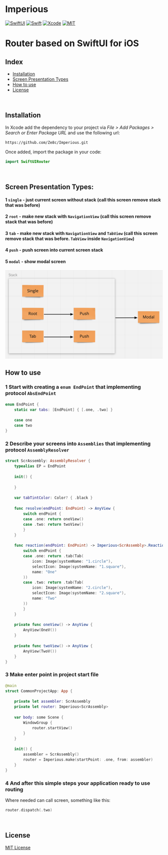 # Imperious

[![SwiftUI](https://img.shields.io/badge/SwiftUI-blue.svg?style=for-the-badge&logo=swift&logoColor=black)](https://developer.apple.com/xcode/swiftui)
[![Swift](https://img.shields.io/badge/Swift-5.3-orange.svg?style=for-the-badge&logo=swift)](https://swift.org)
[![Xcode](https://img.shields.io/badge/Xcode-13-blue.svg?style=for-the-badge&logo=Xcode&logoColor=white)](https://developer.apple.com/xcode)
[![MIT](https://img.shields.io/badge/license-MIT-black.svg?style=for-the-badge)](https://opensource.org/licenses/MIT)

# Router based on SwiftUI for iOS

## Index
* [Installation](#installation-)
* [Screen Presentation Types](#screen-)
* [How to use](#how-)
* [License](#license-)
<br>

## Installation
In Xcode add the dependency to your project via *File > Add Packages > Search or Enter Package URL* and use the following url:
```
https://github.com/Ze8c/Imperious.git
```

Once added, import the package in your code:
```swift
import SwiftUIRouter
```
<br>

## Screen Presentation Types:

#### 1 `single` - just current screen without stack (call this screen remove stack that was before)
#### 2 `root` - make new stack with `NavigationView` (call this screen remove stack that was before)
#### 3 `tab` - make new stack with `NavigationView` and `TabView` (call this screen remove stack that was before. `TabView` inside `NavigationView`)
#### 4 `push` - push screen into current screen stack
#### 5 `modal` - show modal screen

<img src="https://github.com/Ze8c/Imperious/blob/main/images/stack.png">
<br>

## How to use

### 1 Start with creating a `enum EndPoint` that implementing protocol `AbsEndPoint`

```swift
enum EndPoint {
    static var tabs: [EndPoint] { [.one, .two] }
    
    case one
    case two
}
```


### 2 Describe your screens into `Assemblies` that implementing protocol `AssemblyResolver`

```swift
struct ScrAssembly: AssemblyResolver {
    typealias EP = EndPoint
    
    init() {
    
    }
    
    var tabTintColor: Color? { .black }
    
    func resolve(endPoint: EndPoint) -> AnyView {
        switch endPoint {
        case .one: return oneView()
        case .two: return twoView()
        }
    }
    
    func reaction(endPoint: EndPoint) -> Imperious<ScrAssembly>.Reaction {
        switch endPoint {
        case .one: return .tab(Tab(
            icon: Image(systemName: "1.circle"),
            selectIcon: Image(systemName: "1.square"),
            name: "One"
        ))
        case .two: return .tab(Tab(
            icon: Image(systemName: "2.circle"),
            selectIcon: Image(systemName: "2.square"),
            name: "Two"
        ))
        }
    }
    
    private func oneView() -> AnyView {
        AnyView(OneV())
    }
    
    private func twoView() -> AnyView {
        AnyView(TwoV())
    }
}
```

### 3 Make enter point in project start file

```swift
@main
struct CommonProjectApp: App {
    
    private let assembler: ScrAssembly
    private let router: Imperious<ScrAssembly>
    
    var body: some Scene {
        WindowGroup {
            router.startView()
        }
    }
    
    init() {
        assembler = ScrAssembly()
        router = Imperious.make(startPoint: .one, from: assembler)
    }
}
```

### 4 And after this simple steps your application ready to use routing
Where needed can call screen, something like this:

```swift
router.dispatch(.two)
```
<br>

## License
[MIT License](LICENSE)
